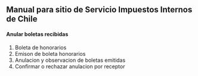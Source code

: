 ## Manual para sitio de Servicio Impuestos Internos de Chile


#### Anular boletas recibidas

1. Boleta de honorarios 
2. Emison de boleta honorarios 
3. Anulacion y observacion de boletas emitidas 
4. Confirmar o rechazar anulacion por receptor
